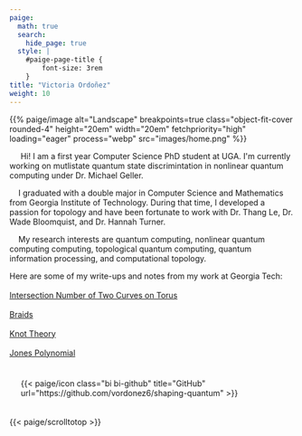 ```yaml
---
paige:
  math: true
  search:
    hide_page: true
  style: |
    #paige-page-title {
        font-size: 3rem
    }
title: "Victoria Ordoñez"
weight: 10
---
```

<div class="centered_image">
{{% paige/image alt="Landscape" breakpoints=true class="object-fit-cover rounded-4" height="20em" width="20em" fetchpriority="high"  loading="eager" process="webp" src="images/home.png" %}}
</div>
</div>


<div class="container-fluid" >
    <div class="justify-content-center row" >
        <div class="col col-auto col-lg-7 px-0" >
          <p class="lead text-center" >
          <div class="rounded-fluid-container">
            <p>
            &nbsp;&nbsp;&nbsp;&nbsp; Hi! I am a first year Computer Science PhD student at UGA. I'm currently working on mutlistate quantum state discrimintation in nonlinear quantum computing under Dr. Michael Geller.
            </p>
            <p>
             &nbsp;&nbsp;&nbsp;&nbsp;I graduated with a double major in Computer Science and Mathematics from Georgia Institute of Technology. During that time, I developed a passion for topology and have been fortunate to work with Dr. Thang Le, Dr. Wade Bloomquist, and  Dr. Hannah Turner.
            </p>
            <p>
            &nbsp;&nbsp;&nbsp;&nbsp;My research interests are quantum computing, nonlinear quantum computing computing, topological quantum computing, quantum information processing, and computational topology.
            </p>
            Here are some of my write-ups and notes from my work at Georgia Tech: 
            <br></br>
            <a href="/shaping-quantum/torus/">
              Intersection Number of Two Curves on Torus 
            </a>
            <br></br>
            <a href="/shaping-quantum/braids/">
              Braids 
            </a>
            <br></br>
            <a href="/shaping-quantum/knots/">
              Knot Theory 
            </a>
            <br></br>
            <a href="/shaping-quantum/jones-polynomial/">
              Jones Polynomial
            </a>
            <br></br>   
          </div>
        </div>
    </div>
</div>
 

<div class="column-gap-3 d-flex display-6 justify-content-center mb-3" style="padding: 20px">
    {{< paige/icon class="bi bi-github" title="GitHub" url="https://github.com/vordonez6/shaping-quantum" >}}
</div>

{{< paige/scrolltotop >}}

